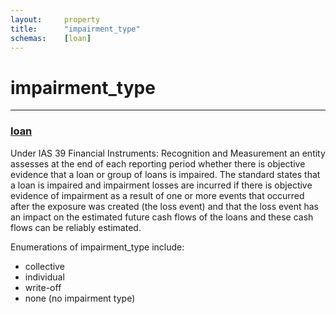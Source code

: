 ```yaml
---
layout:		property  
title:		"impairment_type"  
schemas:	[loan]  
---
```


# impairment_type

---

### [loan][cbidef]

Under IAS 39 Financial Instruments: Recognition and Measurement an entity assesses at the end of each reporting period whether there is objective evidence that a loan or group of loans is impaired. The standard states that a loan is impaired and impairment losses are incurred if there is objective evidence of impairment as a result of one or more events that occurred after the exposure was created (the loss event) and that the loss event has an impact on the estimated future cash flows of the loans and these cash flows can be reliably estimated.

Enumerations of impairment_type include: 

* collective
* individual
* write-off
* none (no impairment type)

[cbidef]: https://www.centralbank.ie/regulation/industry-sectors/credit-institutions/Documents/Impairment%20Provisioning%20Guidelines%20May%202013.pdf